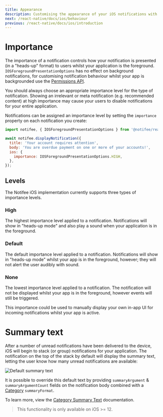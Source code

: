 ```yaml
---
title: Appearance
description: Customising the appearance of your iOS notifications with Notifee.
next: /react-native/docs/ios/behaviour
previous: /react-native/docs/ios/introduction
---
```


# Importance

The importance of a notification controls how your notification is presented (in a "heads-up" format) to users whilst your
application is the foreground. `IOSForegroundPresentationOptions` has no effect on background notifications, for customising notification behaviour
whilst your app is backgrounded use the [Permissions API](/react-native/docs/ios/permissions).

You should always choose an appropriate importance level for the type of notification. Showing an irrelevant or meta
notification (e.g. recommended content) at high importance may cause your users to disable notifications
for your entire application.

Notifications can be assigned an importance level by setting the `importance` property on each notification you create:

```js
import notifee, { IOSForegroundPresentationOptions } from '@notifee/react-native';

await notifee.displayNotification({
  title: 'Your account requires attention',
  body: 'You are overdue payment on one or more of your accounts!',
  ios: {
    importance: IOSForegroundPresentationOptions.HIGH,
  },
});
```

## Levels

The Notifee iOS implementation currently supports three types of importance levels.

### High

The highest importance level applied to a notification. Notifications will show in
"heads-up mode" and also play a sound when your application is in the foreground.

<Vimeo id="ios-importance-high" caption="iOS High Importance" />

### Default

The default importance level applied to a notification. Notifications will show in "heads-up mode" whilst your app is in
the foreground, however; they will not alert the user audibly with sound.

<Vimeo id="ios-importance-default" caption="iOS Default Importance" />

### None

The lowest importance level applied to a notification. The notification will not be displayed whilst your app is in the
foreground, however events will still be triggered.

This importance could be used to manually display your own in-app UI for incoming notifications whilst your app is active.

# Summary text

After a number of unread notifications have been delivered to the device, iOS will begin to stack (or group) notifications for your
application. The notification on the top of the stack by default will display the summary text, letting the user know how many
unread notifications are available:

![Default summary text](https://images.prismic.io/invertase/8d3cc19e-5cb9-41a4-9c55-1d03c975043e_ios-summary-text-default.png?auto=compress,format)

It is possible to override this default text by providing `summaryArgument` & `summaryArgumentCount` fields
on the notification body combined with a [Category](/react-native/docs/ios/categories) `summaryFormat`.

To learn more, view the [Category Summary Text](/react-native/docs/ios/categories#category-summary-text)
documentation.

> This functionality is only available on iOS >= 12.

